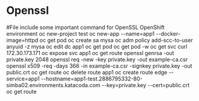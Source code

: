 # Openssl
#File include some important command for OpenSSL OpenShift environment
oc new-project test
oc new-app --name=app1 --docker-image=httpd
oc get pod
oc create sa mysa
oc adm policy add-scc-to-user anyuid -z mysa
oc edit dc app1
oc get pod
oc get pod -w
oc get svc
curl 172.30.173.171
oc expose svc app1
oc get route
openssl genrsa -out private.key 2048
openssl req -new -key private.key -out example-ca.csr
openssl x509 -req -days 366 -in example-ca.csr -signkey private.key -out public.crt
oc get route
oc delete route app1
oc create route edge --service=app1 --hostname=app1-test.2886795332-80-simba02.environments.katacoda.com --key=private.key --cert=public.crt
oc get route
